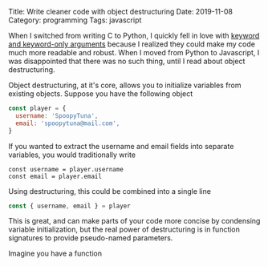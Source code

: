 Title: Write cleaner code with object destructuring
Date: 2019-11-08
Category: programming
Tags: javascript


When I switched from writing C to Python, I quickly fell in love with [keyword
and keyword-only
arguments](https://treyhunner.com/2018/04/keyword-arguments-in-python/#Keyword-only_arguments_without_positional_arguments)
because I realized they could make my code much more readable and robust. When
I moved from Python to Javascript, I was disappointed that there was no such
thing, until I read about object destructuring.

Object destructuring, at it's core, allows you to initialize variables from
existing objects. Suppose you have the following object
```js
const player = {
  username: 'SpoopyTuna',
  email: 'spoopytuna@mail.com',
}
```

If you wanted to extract the username and email fields into separate variables,
you would traditionally write
```jq
const username = player.username
const email = player.email
```

Using destructuring, this could be combined into a single line
```js
const { username, email } = player
```

This is great, and can make parts of your code more concise by condensing
variable initialization, but the real power of destructuring is in function
signatures to provide pseudo-named parameters.

Imagine you have a function
